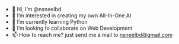 - 👋 Hi, I’m @nsneelbd
- 👀 I’m interested in creating my own All-In-One AI
- 🌱 I’m currently learning Python
- 💞️ I’m looking to collaborate on Web Development
- 📫 How to reach me? just send me a mail to nsneelbd@gmail.com

<!---
nsneelbd/nsneelbd is a ✨ special ✨ repository because its `README.md` (this file) appears on your GitHub profile.
You can click the Preview link to take a look at your changes.
--->
